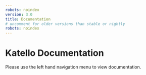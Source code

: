 ```yaml
---
robots: noindex
version: 3.0
title: Documentation
# uncomment for older versions than stable or nightly
robots: noindex
---
```


# Katello Documentation

Please use the left hand navigation menu to view documentation.
